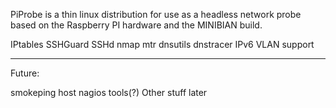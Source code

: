 PiProbe is a thin linux distribution for use as a headless network probe based on the Raspberry PI hardware and the MINIBIAN build. 

IPtables
SSHGuard
SSHd
nmap
mtr
dnsutils
dnstracer
IPv6
VLAN support

---
Future:

smokeping host
nagios tools(?)
Other stuff later


